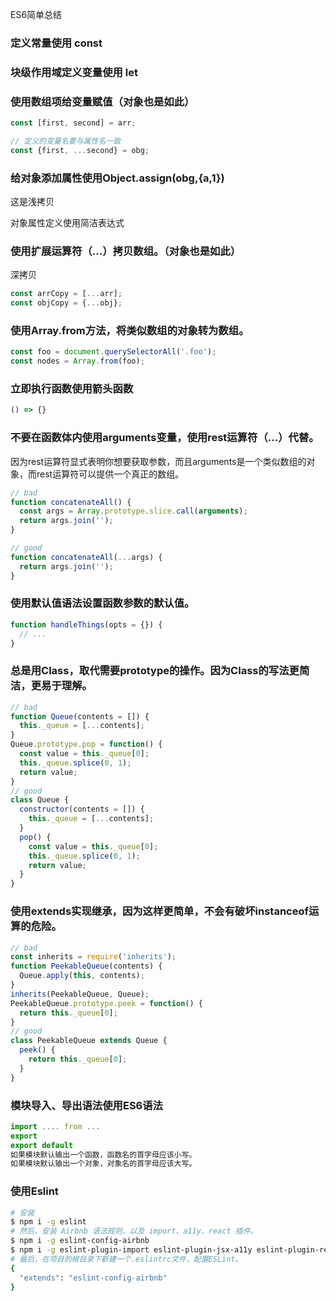 ES6简单总结

### 定义常量使用 const

### 块级作用域定义变量使用 let

### 使用数组项给变量赋值（对象也是如此）
```js 
const [first, second] = arr;

// 定义的变量名要与属性名一致
const {first, ...second} = obg;
```

### 给对象添加属性使用Object.assign(obg,{a,1})
这是浅拷贝

对象属性定义使用简洁表达式

### 使用扩展运算符（...）拷贝数组。（对象也是如此）
深拷贝
```js 
const arrCopy = [...arr];
const objCopy = {...obj};
```

### 使用Array.from方法，将类似数组的对象转为数组。
```js 
const foo = document.querySelectorAll('.foo');
const nodes = Array.from(foo);
```

### 立即执行函数使用箭头函数
```js
() => {}
```

### 不要在函数体内使用arguments变量，使用rest运算符（...）代替。

因为rest运算符显式表明你想要获取参数，而且arguments是一个类似数组的对象，而rest运算符可以提供一个真正的数组。
```js 
// bad
function concatenateAll() {
  const args = Array.prototype.slice.call(arguments);
  return args.join('');
}

// good
function concatenateAll(...args) {
  return args.join('');
}
```

### 使用默认值语法设置函数参数的默认值。
```js 
function handleThings(opts = {}) {
  // ...
}
```

### 总是用Class，取代需要prototype的操作。因为Class的写法更简洁，更易于理解。
```js 
// bad
function Queue(contents = []) {
  this._queue = [...contents];
}
Queue.prototype.pop = function() {
  const value = this._queue[0];
  this._queue.splice(0, 1);
  return value;
}
// good
class Queue {
  constructor(contents = []) {
    this._queue = [...contents];
  }
  pop() {
    const value = this._queue[0];
    this._queue.splice(0, 1);
    return value;
  }
}
```

### 使用extends实现继承，因为这样更简单，不会有破坏instanceof运算的危险。
```js 
// bad
const inherits = require('inherits');
function PeekableQueue(contents) {
  Queue.apply(this, contents);
}
inherits(PeekableQueue, Queue);
PeekableQueue.prototype.peek = function() {
  return this._queue[0];
}
// good
class PeekableQueue extends Queue {
  peek() {
    return this._queue[0];
  }
}
```

### 模块导入、导出语法使用ES6语法
```js 
import .... from ...
export
export default
如果模块默认输出一个函数，函数名的首字母应该小写。
如果模块默认输出一个对象，对象名的首字母应该大写。
```

### 使用Eslint
```bash
# 安装
$ npm i -g eslint
# 然后，安装 Airbnb 语法规则，以及 import、a11y、react 插件。
$ npm i -g eslint-config-airbnb
$ npm i -g eslint-plugin-import eslint-plugin-jsx-a11y eslint-plugin-react
# 最后，在项目的根目录下新建一个.eslintrc文件，配置ESLint。
{
  "extends": "eslint-config-airbnb"
}
```


